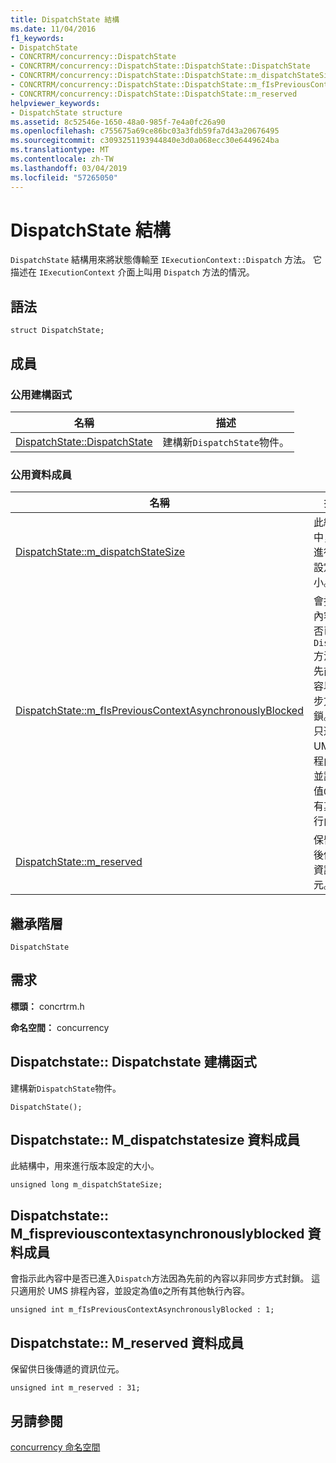 ```yaml
---
title: DispatchState 結構
ms.date: 11/04/2016
f1_keywords:
- DispatchState
- CONCRTRM/concurrency::DispatchState
- CONCRTRM/concurrency::DispatchState::DispatchState::DispatchState
- CONCRTRM/concurrency::DispatchState::DispatchState::m_dispatchStateSize
- CONCRTRM/concurrency::DispatchState::DispatchState::m_fIsPreviousContextAsynchronouslyBlocked
- CONCRTRM/concurrency::DispatchState::DispatchState::m_reserved
helpviewer_keywords:
- DispatchState structure
ms.assetid: 8c52546e-1650-48a0-985f-7e4a0fc26a90
ms.openlocfilehash: c755675a69ce86bc03a3fdb59fa7d43a20676495
ms.sourcegitcommit: c3093251193944840e3d0a068ecc30e6449624ba
ms.translationtype: MT
ms.contentlocale: zh-TW
ms.lasthandoff: 03/04/2019
ms.locfileid: "57265050"
---
```

# <a name="dispatchstate-structure"></a>DispatchState 結構


  `DispatchState` 結構用來將狀態傳輸至 `IExecutionContext::Dispatch` 方法。 它描述在 `IExecutionContext` 介面上叫用 `Dispatch` 方法的情況。

## <a name="syntax"></a>語法

```
struct DispatchState;
```

## <a name="members"></a>成員

### <a name="public-constructors"></a>公用建構函式

|名稱|描述|
|----------|-----------------|
|[DispatchState::DispatchState](#ctor)|建構新`DispatchState`物件。|

### <a name="public-data-members"></a>公用資料成員

|名稱|描述|
|----------|-----------------|
|[DispatchState::m_dispatchStateSize](#m_dispatchstatesize)|此結構中，用來進行版本設定的大小。|
|[DispatchState::m_fIsPreviousContextAsynchronouslyBlocked](#m_fispreviouscontextasynchronouslyblocked)|會指示此內容中是否已進入`Dispatch`方法因為先前的內容以非同步方式封鎖。 這只適用於 UMS 排程內容，並設定為值`0`之所有其他執行內容。|
|[DispatchState::m_reserved](#m_reserved)|保留供日後傳遞的資訊位元。|

## <a name="inheritance-hierarchy"></a>繼承階層

`DispatchState`

## <a name="requirements"></a>需求

**標頭：** concrtrm.h

**命名空間：** concurrency

##  <a name="ctor"></a>  Dispatchstate:: Dispatchstate 建構函式

建構新`DispatchState`物件。

```
DispatchState();
```

##  <a name="m_dispatchstatesize"></a>  Dispatchstate:: M_dispatchstatesize 資料成員

此結構中，用來進行版本設定的大小。

```
unsigned long m_dispatchStateSize;
```

##  <a name="m_fispreviouscontextasynchronouslyblocked"></a>  Dispatchstate:: M_fispreviouscontextasynchronouslyblocked 資料成員

會指示此內容中是否已進入`Dispatch`方法因為先前的內容以非同步方式封鎖。 這只適用於 UMS 排程內容，並設定為值`0`之所有其他執行內容。

```
unsigned int m_fIsPreviousContextAsynchronouslyBlocked : 1;
```

##  <a name="m_reserved"></a>  Dispatchstate:: M_reserved 資料成員

保留供日後傳遞的資訊位元。

```
unsigned int m_reserved : 31;
```

## <a name="see-also"></a>另請參閱

[concurrency 命名空間](concurrency-namespace.md)
